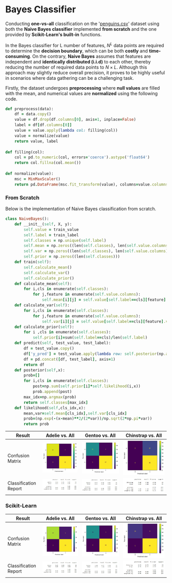 # Bayes Classifier
Conducting **one-vs-all** classification on the '[penguins.csv](https://github.com/fardinabbasi/Bayes_Classifier/blob/main/penguins.csv)' dataset using both the **Naive Bayes classifier** implemented **from scratch** and the one provided by **Scikit-Learn's built-in** functions.

In the Bayes classifier for L number of features, $N^L$ data points are required to determine the **decision boundary**, which can be both **costly** and **time-consuming**. On the contrary, **Naive Bayes** assumes that features are independent and **identically distributed (i.i.d)** to each other, thereby reducing the number of required data points to $N\times L$. Although this approach may slightly reduce overall precision, it proves to be highly useful in scenarios where data gathering can be a challenging task.

Firstly, the dataset undergoes **preprocessing** where **null values** are filled with the mean, and numerical values are **normalized** using the following code.
```ruby
def preprocess(data):
    df = data.copy()
    value = df.drop(df.columns[0], axis=1, inplace=False)
    label = df[df.columns[0]]
    value = value.apply(lambda col: filling(col))
    value = normalize(value)
    return value, label

def filling(col):
    col = pd.to_numeric(col, errors='coerce').astype('float64')
    return col.fillna(col.mean())

def normalize(value):
    msc = MinMaxScaler()
    return pd.DataFrame(msc.fit_transform(value), columns=value.columns)
```
### From Scratch
Below is the implementation of Naive Bayes classification from scratch.
```ruby
class NaiveBayes():
	def __init__(self, X, y):
		self.value = train_value
		self.label = train_label
		self.classes = np.unique(self.label)
		self.mean = np.zeros((len(self.classes), len(self.value.columns)))
		self.var = np.zeros((len(self.classes), len(self.value.columns)))
		self.prior = np.zeros((len(self.classes)))
	def train(self):
		self.calculate_mean()
		self.calculate_var()
		self.calculate_prior()
	def calculate_mean(self):
		for i,cls in enumerate(self.classes):
			for j,feature in enumerate(self.value.columns):
				self.mean[i][j] = self.value[self.label==cls][feature].mean(axis=0)
	def calculate_var(self):
		for i,cls in enumerate(self.classes):
			for j,feature in enumerate(self.value.columns):
				self.var[i][j] = self.value[self.label==cls][feature].var(axis=0)
	def calculate_prior(self):
		for i ,cls in enumerate(self.classes):
			self.prior[i]=sum(self.label==cls)/len(self.label)
	def predict(self, test_value, test_label):
		df = test_value.copy()
		df['y_pred'] = test_value.apply(lambda row: self.posterior(np.array(row)), axis=1)
		df = pd.concat([df, test_label], axis=1)
		return df
	def posterior(self,x):
		prob=[]
		for i,cls in enumerate(self.classes):
			post=np.sum(self.prior[i]*self.likelihood(i,x))
			prob.append(post)
		max_idx=np.argmax(prob)
		return self.classes[max_idx]
	def likelihood(self,cls_idx,x):
		mean,var=self.mean[cls_idx],self.var[cls_idx]
		prob=(np.exp(-(x-mean)**2/(2*var))/np.sqrt(2*np.pi*var))
		return prob
```
| Result | Adelie vs. All | Gentoo vs. All | Chinstrap vs. All |
| --- | --- | --- | --- |
| Confusion Matrix | <img src="/readme_images/aa1.png"> | <img src="/readme_images/gg1.png"> | <img src="/readme_images/cc1.png"> |
| Classification Report | <img src="/readme_images/a1.jpg"> | <img src="/readme_images/g1.jpg"> | <img src="/readme_images/c1.jpg"> |


### Scikit-Learn
| Result | Adelie vs. All | Gentoo vs. All | Chinstrap vs. All |
| --- | --- | --- | --- |
| Confusion Matrix | <img src="/readme_images/aa2.png"> | <img src="/readme_images/gg2.png"> | <img src="/readme_images/cc2.png"> |
| Classification Report | <img src="/readme_images/a2.jpg"> | <img src="/readme_images/g2.jpg"> | <img src="/readme_images/c2.jpg"> |

